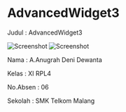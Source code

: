 # AdvancedWidget3

Judul : AdvancedWidget3

![Screenshot](https://cloud.githubusercontent.com/assets/22131954/18813903/37ddc2c4-8334-11e6-994b-19bdd7dbf084.JPG)
![Screenshot](https://cloud.githubusercontent.com/assets/22131954/18813904/37e88c7c-8334-11e6-8c28-8e5b7b76a985.JPG)

Nama : A.Anugrah Deni Dewanta

Kelas : XI RPL4

No.Absen : 06

Sekolah : SMK Telkom Malang
